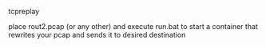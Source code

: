 tcpreplay

place rout2.pcap (or any other) and execute run.bat to start a container that rewrites your pcap and sends it to desired destination
